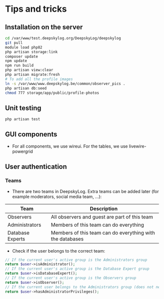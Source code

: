 # Tips and tricks

## Installation on the server

```bash
cd /var/www/test.deepskylog.org/DeepskyLog/deepskylog
git pull
module load php82
php artisan storage:link
composer update
npm update
npm run build
php artisan view:clear
php artisan migrate:fresh
# To add all the profile images
ln -s /var/www/www.deepskylog.be/common/observer_pics .
php artisan db:seed
chmod 777 storage/app/public/profile-photos
```

## Unit testing

```bash
php artisan test
```

## GUI components

- For all components, we use wireui.  For the tables, we use livewire-powergrid

## User authentication

### Teams

+ There are two teams in DeepskyLog.  Extra teams can be added later (for example moderators, social media team, ...):

|Team             |Description                                    |
|-----------------|-----------------------------------------------|
|Observers        | All observers and guest are part of this team |
|Administrators   | Members of this team can do everything        |
|Database Experts | Members of this team can do everything with the databases |

+ Check if the user belongs to the correct team:

```php
// If the current user's active group is the Administrators group
return $user->isAdministrator();
// If the current user's active group is the Database Expert group
return $user->isDatabaseExpert();
// If the current user's active group is the Observers group
return $user->isObserver();
// If the current user belongs to the Administrators group (does not need to be active)
return $user->hasAdministratorPrivileges();
```
